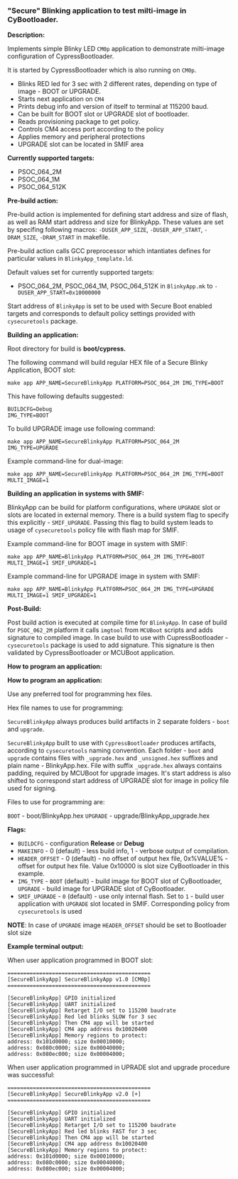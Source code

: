 ### "Secure" Blinking application to test milti-image in CyBootloader.

**Description:**

Implements simple Blinky LED `CM0p` application to demonstrate milti-image configuration of CypressBootloader.

It is started by CypressBootloader which is also running on `CM0p`.

* Blinks RED led for 3 sec with 2 different rates, depending on type of image - BOOT or UPGRADE.
* Starts next application on `CM4`
* Prints debug info and version of itself to terminal at 115200 baud.
* Can be built for BOOT slot or UPGRADE slot of bootloader.
* Reads provisioning package to get policy.
* Controls CM4 access port according to the policy
* Applies memory and peripheral protections
* UPGRADE slot can be located in SMIF area

**Currently supported targets:**

* PSOC_064_2M
* PSOC_064_1M
* PSOC_064_512K

**Pre-build action:**

Pre-build action is implemented for defining start address and size of flash, as well as RAM start address and size for BlinkyApp. 
These values are set by specifing following macros: `-DUSER_APP_SIZE`, `-DUSER_APP_START`, `-DRAM_SIZE`, `-DRAM_START` in makefile.

Pre-build action calls GCC preprocessor which intantiates defines for particular values in `BlinkyApp_template.ld`. 

Default values set for currently supported targets:
* PSOC_064_2M, PSOC_064_1M, PSOC_064_512K in `BlinkyApp.mk` to `-DUSER_APP_START=0x10000000`

Start address of `BlinkyApp` is set to be used with Secure Boot enabled targets and corresponds to default policy settings provided with `cysecuretools` package.

**Building an application:**

Root directory for build is **boot/cypress.**

The following command will build regular HEX file of a Secure Blinky Application, BOOT slot:

    make app APP_NAME=SecureBlinkyApp PLATFORM=PSOC_064_2M IMG_TYPE=BOOT

This have following defaults suggested:

    BUILDCFG=Debug
    IMG_TYPE=BOOT

To build UPGRADE image use following command:

    make app APP_NAME=SecureBlinkyApp PLATFORM=PSOC_064_2M IMG_TYPE=UPGRADE
    
Example command-line for dual-image:

    make app APP_NAME=SecureBlinkyApp PLATFORM=PSOC_064_2M IMG_TYPE=BOOT MULTI_IMAGE=1

**Building an application in systems with SMIF:**

BlinkyApp can be build for platform configurations, where `UPGRADE` slot or slots are located in external memory. There is a build system flag to specify this explicitly - `SMIF_UPGRADE`. Passing this flag to build system leads to usage of `cysecuretools` policy file with flash map for SMIF. 

Example command-line for BOOT image in system with SMIF:

    make app APP_NAME=BlinkyApp PLATFORM=PSOC_064_2M IMG_TYPE=BOOT MULTI_IMAGE=1 SMIF_UPGRADE=1

Example command-line for UPGRADE image in system with SMIF:

    make app APP_NAME=BlinkyApp PLATFORM=PSOC_064_2M IMG_TYPE=UPGRADE MULTI_IMAGE=1 SMIF_UPGRADE=1

**Post-Build:**

Post build action is executed at compile time for `BlinkyApp`. In case of build for `PSOC_062_2M` platform it calls `imgtool` from `MCUBoot` scripts and adds signature to compiled image. In case build to use with CupressBootloader - `cysecuretools` package is used to add signature. This signature is then validated by CypressBootloader or MCUBoot application.

**How to program an application:**

**How to program an application:**

Use any preferred tool for programming hex files.

Hex file names to use for programming:

`SecureBlinkyApp` always produces build artifacts in 2 separate folders - `boot` and `upgrade`.

`SecureBlinkyApp` built to use with `CypressBootloader` produces artifacts, according to `cysecuretools` naming convention. Each folder - `boot` and `upgrade` contains files with `_upgrade.hex` and `_unsigned.hex` suffixes and plain name - BlinkyApp.hex. File with suffix `_upgrade.hex` always contains padding, required by MCUBoot for upgrade images. It's start address is also shifted to correspond start address of UPGRADE slot for image in policy file used for signing.

Files to use for programming are:

`BOOT` - boot/BlinkyApp.hex
`UPGRADE` - upgrade/BlinkyApp_upgrade.hex

**Flags:**
- `BUILDCFG` - configuration **Release** or **Debug**
- `MAKEINFO` - 0 (default) - less build info, 1 - verbose output of compilation.
- `HEADER_OFFSET` - 0 (default) - no offset of output hex file, 0x%VALUE% - offset for output hex file. Value 0x10000 is slot size CyBootloader in this example.
- `IMG_TYPE` - `BOOT` (default) - build image for BOOT slot of CyBootloader, `UPGRADE` - build image for UPGRADE slot of CyBootloader.
- `SMIF_UPGRADE` - `0` (default) - use only internal flash. Set to `1` - build user application with `UPGRADE` slot located in SMIF. Corresponding policy from `cysecuretools` is used

**NOTE**: In case of `UPGRADE` image `HEADER_OFFSET` should be set to Bootloader slot size

**Example terminal output:**

When user application programmed in BOOT slot:

    =============================================
    [SecureBlinkyApp] SecureBlinkyApp v1.0 [CM0p]
    =============================================

    [SecureBlinkyApp] GPIO initialized 
    [SecureBlinkyApp] UART initialized 
    [SecureBlinkyApp] Retarget I/O set to 115200 baudrate 
    [SecureBlinkyApp] Red led blinks SLOW for 3 sec
    [SecureBlinkyApp] Then CM4 app will be started
    [SecureBlinkyApp] CM4 app address 0x10020400
    [SecureBlinkyApp] Memory regions to protect:
    address: 0x101d0000; size 0x00010000;
    address: 0x080c0000; size 0x00040000;
    address: 0x080ec000; size 0x00004000;

When user application programmed in UPRADE slot and upgrade procedure was successful:

    =============================================
    [SecureBlinkyApp] SecureBlinkyApp v2.0 [+]
    =============================================

    [SecureBlinkyApp] GPIO initialized 
    [SecureBlinkyApp] UART initialized 
    [SecureBlinkyApp] Retarget I/O set to 115200 baudrate 
    [SecureBlinkyApp] Red led blinks FAST for 3 sec
    [SecureBlinkyApp] Then CM4 app will be started
    [SecureBlinkyApp] CM4 app address 0x10020400
    [SecureBlinkyApp] Memory regions to protect:
    address: 0x101d0000; size 0x00010000;
    address: 0x080c0000; size 0x00040000;
    address: 0x080ec000; size 0x00004000;
